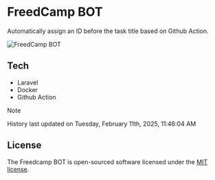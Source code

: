 # FreedCamp BOT

Automatically assign an ID before the task title based on Github Action.

![FreedCamp BOT](https://repository-images.githubusercontent.com/737932867/7d34798b-2680-471c-b089-a78a718d3d6a)

## Tech

- Laravel
- Docker
- Github Action

> [!NOTE]  
> History last updated on Tuesday, February 11th, 2025, 11:46:04 AM

## License

The Freedcamp BOT is open-sourced software licensed under the [MIT license](https://opensource.org/licenses/MIT).
